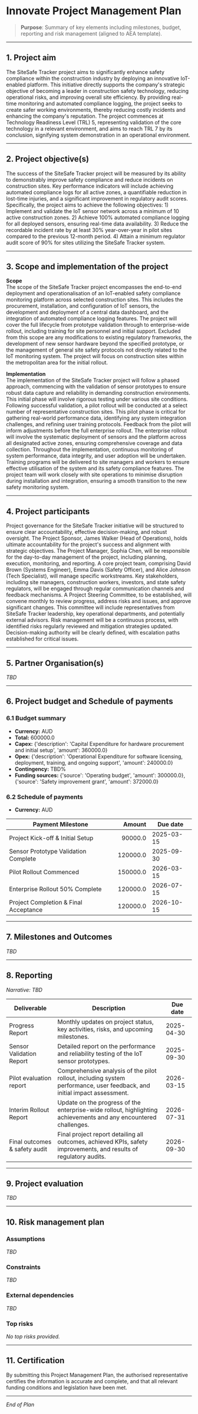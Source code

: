 # Innovate Project Management Plan

> **Purpose**: Summary of key elements including milestones, budget, reporting and risk management (aligned to AEA template).

---

## 1. Project aim
The SiteSafe Tracker project aims to significantly enhance safety compliance within the construction industry by deploying an innovative IoT-enabled platform. This initiative directly supports the company's strategic objective of becoming a leader in construction safety technology, reducing operational risks, and improving overall site efficiency. By providing real-time monitoring and automated compliance logging, the project seeks to create safer working environments, thereby reducing costly incidents and enhancing the company's reputation. The project commences at Technology Readiness Level (TRL) 5, representing validation of the core technology in a relevant environment, and aims to reach TRL 7 by its conclusion, signifying system demonstration in an operational environment.

---

## 2. Project objective(s)
The success of the SiteSafe Tracker project will be measured by its ability to demonstrably improve safety compliance and reduce incidents on construction sites. Key performance indicators will include achieving automated compliance logs for all active zones, a quantifiable reduction in lost-time injuries, and a significant improvement in regulatory audit scores. Specifically, the project aims to achieve the following objectives: 1) Implement and validate the IoT sensor network across a minimum of 10 active construction zones. 2) Achieve 100% automated compliance logging for all deployed sensors, ensuring real-time data availability. 3) Reduce the recordable incident rate by at least 30% year-over-year in pilot sites compared to the previous 12-month period. 4) Attain a minimum regulator audit score of 90% for sites utilizing the SiteSafe Tracker system.

---

## 3. Scope and implementation of the project
**Scope**  
The scope of the SiteSafe Tracker project encompasses the end-to-end deployment and operationalisation of an IoT-enabled safety compliance monitoring platform across selected construction sites. This includes the procurement, installation, and configuration of IoT sensors, the development and deployment of a central data dashboard, and the integration of automated compliance logging features. The project will cover the full lifecycle from prototype validation through to enterprise-wide rollout, including training for site personnel and initial support. Excluded from this scope are any modifications to existing regulatory frameworks, the development of new sensor hardware beyond the specified prototype, or the management of general site safety protocols not directly related to the IoT monitoring system. The project will focus on construction sites within the metropolitan area for the initial rollout.

**Implementation**  
The implementation of the SiteSafe Tracker project will follow a phased approach, commencing with the validation of sensor prototypes to ensure robust data capture and reliability in demanding construction environments. This initial phase will involve rigorous testing under various site conditions. Following successful validation, a pilot rollout will be conducted at a select number of representative construction sites. This pilot phase is critical for gathering real-world performance data, identifying any system integration challenges, and refining user training protocols. Feedback from the pilot will inform adjustments before the full enterprise rollout. The enterprise rollout will involve the systematic deployment of sensors and the platform across all designated active zones, ensuring comprehensive coverage and data collection. Throughout the implementation, continuous monitoring of system performance, data integrity, and user adoption will be undertaken. Training programs will be delivered to site managers and workers to ensure effective utilisation of the system and its safety compliance features. The project team will work closely with site operations to minimise disruption during installation and integration, ensuring a smooth transition to the new safety monitoring system.

---

## 4. Project participants
Project governance for the SiteSafe Tracker initiative will be structured to ensure clear accountability, effective decision-making, and robust oversight. The Project Sponsor, James Walker (Head of Operations), holds ultimate accountability for the project's success and alignment with strategic objectives. The Project Manager, Sophia Chen, will be responsible for the day-to-day management of the project, including planning, execution, monitoring, and reporting. A core project team, comprising David Brown (Systems Engineer), Emma Davis (Safety Officer), and Alice Johnson (Tech Specialist), will manage specific workstreams. Key stakeholders, including site managers, construction workers, investors, and state safety regulators, will be engaged through regular communication channels and feedback mechanisms. A Project Steering Committee, to be established, will convene monthly to review progress, address risks and issues, and approve significant changes. This committee will include representatives from SiteSafe Tracker leadership, key operational departments, and potentially external advisors. Risk management will be a continuous process, with identified risks regularly reviewed and mitigation strategies updated. Decision-making authority will be clearly defined, with escalation paths established for critical issues.

---

## 5. Partner Organisation(s)

_TBD_


---

## 6. Project budget and Schedule of payments

### 6.1 Budget summary

- **Currency:** AUD
- **Total:** 600000.0
- **Capex:** {'description': 'Capital Expenditure for hardware procurement and initial setup', 'amount': 360000.0}
- **Opex:** {'description': 'Operational Expenditure for software licensing, deployment, training, and ongoing support', 'amount': 240000.0}
- **Contingency:** TBD%
- **Funding sources:** {'source': 'Operating budget', 'amount': 300000.0}, {'source': 'Safety improvement grant', 'amount': 372000.0}




### 6.2 Schedule of payments

- **Currency:** AUD

| Payment Milestone | Amount | Due date |
|---|---:|---|
| Project Kick-off & Initial Setup | 90000.0 | 2025-03-15 |
| Sensor Prototype Validation Complete | 120000.0 | 2025-09-30 |
| Pilot Rollout Commenced | 150000.0 | 2026-03-15 |
| Enterprise Rollout 50% Complete | 120000.0 | 2026-07-15 |
| Project Completion & Final Acceptance | 120000.0 | 2026-10-15 |



---

## 7. Milestones and Outcomes

_TBD_


---

## 8. Reporting
_Narrative: TBD_


| Deliverable | Description | Due date |
|---|---|---|
| Progress Report | Monthly updates on project status, key activities, risks, and upcoming milestones. | 2025-04-30 |
| Sensor Validation Report | Detailed report on the performance and reliability testing of the IoT sensor prototypes. | 2025-09-30 |
| Pilot evaluation report | Comprehensive analysis of the pilot rollout, including system performance, user feedback, and initial impact assessment. | 2026-03-15 |
| Interim Rollout Report | Update on the progress of the enterprise-wide rollout, highlighting achievements and any encountered challenges. | 2026-07-31 |
| Final outcomes & safety audit | Final project report detailing all outcomes, achieved KPIs, safety improvements, and results of regulatory audits. | 2026-09-30 |



---

## 9. Project evaluation

_TBD_


---

## 10. Risk management plan

### Assumptions
_TBD_

### Constraints
_TBD_

### External dependencies
_TBD_

### Top risks

_No top risks provided._


---

## 11. Certification

By submitting this Project Management Plan, the authorised representative certifies the information is accurate and complete, and that all relevant funding conditions and legislation have been met.


---
*End of Plan*